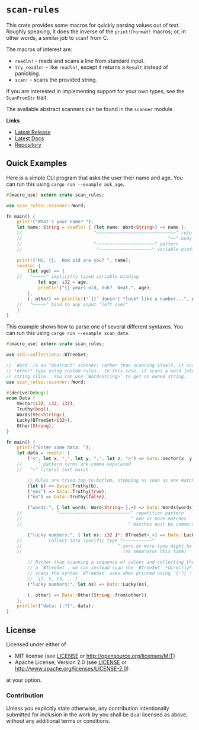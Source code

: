 # `scan-rules`

This crate provides some macros for quickly parsing values out of text.  Roughly speaking, it does the inverse of the `print!`/`format!` macros; or, in other words, a similar job to `scanf` from C.

The macros of interest are:

* `readln!` - reads and scans a line from standard input.
* `try_readln!` - like `readln!`, except it returns a `Result` instead of panicking.
* `scan!` - scans the provided string.

If you are interested in implementing support for your own types, see the `ScanFromStr` trait.

The available abstract scanners can be found in the `scanner` module.

**Links**

* [Latest Release](https://crates.io/crates/scan-rules/)
* [Latest Docs](https://danielkeep.github.io/rust-scan-rules/doc/scan_rules/index.html)
* [Repository](https://github.com/DanielKeep/rust-scan-rules)

## Quick Examples

Here is a simple CLI program that asks the user their name and age.  You can run this using `cargo run --example ask_age`.

```rust
#[macro_use] extern crate scan_rules;

use scan_rules::scanner::Word;

fn main() {
    print!("What's your name? ");
    let name: String = readln! { (let name: Word<String>) => name };
    //                           ^~~~~~~~~~~~~~~~~~~~~~~~~~~~~~~^ rule
    //                                                       ^~~^ body
    //                           ^~~~~~~~~~~~~~~~~~~~~~~^ pattern
    //                            ^~~~~~~~~~~~~~~~~~~~~^ variable binding

    print!("Hi, {}.  How old are you? ", name);
    readln! {
        (let age) => {
    //   ^~~~~~^ implicitly typed variable binding
            let age: i32 = age;
            println!("{} years old, huh?  Neat.", age);
        },
        (..other) => println!("`{}` doesn't *look* like a number...", other),
    //   ^~~~~~^ bind to any input "left over"
    }
}
```

This example shows how to parse one of several different syntaxes.  You can run this using `cargo run --example scan_data`.

```rust
#[macro_use] extern crate scan_rules;

use std::collections::BTreeSet;

// `Word` is an "abstract" scanner; rather than scanning itself, it scans some
// *other* type using custom rules.  In this case, it scans a word into a
// string slice.  You can use `Word<String>` to get an owned string.
use scan_rules::scanner::Word;

#[derive(Debug)]
enum Data {
    Vector(i32, i32, i32),
    Truthy(bool),
    Words(Vec<String>),
    Lucky(BTreeSet<i32>),
    Other(String),
}

fn main() {
    print!("Enter some data: ");
    let data = readln! {
        ("<", let x, ",", let y, ",", let z, ">") => Data::Vector(x, y, z),
    //      ^ pattern terms are comma-separated
    //   ^~^ literal text match

        // Rules are tried top-to-bottom, stopping as soon as one matches.
        (let b) => Data::Truthy(b),
        ("yes") => Data::Truthy(true),
        ("no") => Data::Truthy(false),

        ("words:", [ let words: Word<String> ],+) => Data::Words(words),
    //             ^~~~~~~~~~~~~~~~~~~~~~~~~~~~^ repetition pattern
    //                                         ^ one or more matches
    //                                        ^ matches must be comma-separated

        ("lucky numbers:", [ let ns: i32 ]*: BTreeSet<_>) => Data::Lucky(ns),
    //          collect into specific type ^~~~~~~~~~~~^
    //                                    ^ zero or more (you might be unlucky!)
    //                                      (no separator this time)

        // Rather than scanning a sequence of values and collecting them into
        // a `BTreeSet`, we can instead scan the `BTreeSet` *directly*.  This
        // scans the syntax `BTreeSet` uses when printed using `{:?}`:
        // `{1, 5, 13, ...}`.
        ("lucky numbers:", let ns) => Data::Lucky(ns),

        (..other) => Data::Other(String::from(other))
    };
    println!("data: {:?}", data);
}
```

## License

Licensed under either of

* MIT license (see [LICENSE](LICENSE) or <http://opensource.org/licenses/MIT>)
* Apache License, Version 2.0 (see [LICENSE](LICENSE) or <http://www.apache.org/licenses/LICENSE-2.0>)

at your option.

### Contribution

Unless you explicitly state otherwise, any contribution intentionally submitted for inclusion in the work by you shall be dual licensed as above, without any additional terms or conditions.
